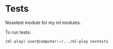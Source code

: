 Tests
=====

Nosetest module for my ml modules.

To run tests:
```
(ml-play) user@computer:~/.../ml-play nostests
```